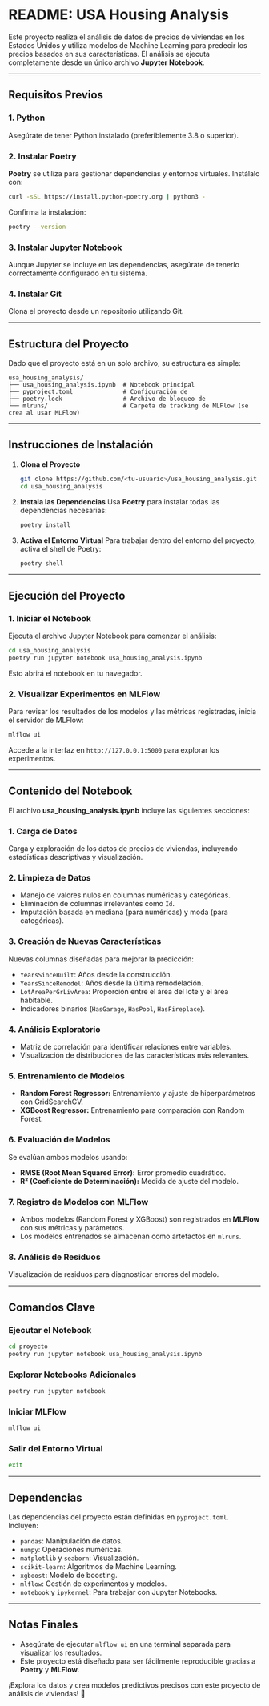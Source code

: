 
# README: USA Housing Analysis

Este proyecto realiza el análisis de datos de precios de viviendas en los Estados Unidos y utiliza modelos de Machine Learning para predecir los precios basados en sus características. El análisis se ejecuta completamente desde un único archivo **Jupyter Notebook**.

---

## **Requisitos Previos**

### **1. Python**
Asegúrate de tener Python instalado (preferiblemente 3.8 o superior).

### **2. Instalar Poetry**
**Poetry** se utiliza para gestionar dependencias y entornos virtuales. Instálalo con:
```bash
curl -sSL https://install.python-poetry.org | python3 -
```

Confirma la instalación:
```bash
poetry --version
```

### **3. Instalar Jupyter Notebook**
Aunque Jupyter se incluye en las dependencias, asegúrate de tenerlo correctamente configurado en tu sistema.

### **4. Instalar Git**
Clona el proyecto desde un repositorio utilizando Git.

---

## **Estructura del Proyecto**

Dado que el proyecto está en un solo archivo, su estructura es simple:

```plaintext
usa_housing_analysis/
├── usa_housing_analysis.ipynb  # Notebook principal
├── pyproject.toml              # Configuración de 
├── poetry.lock                 # Archivo de bloqueo de 
└── mlruns/                     # Carpeta de tracking de MLFlow (se crea al usar MLFlow)
```

---

## **Instrucciones de Instalación**

1. **Clona el Proyecto**
   ```bash
   git clone https://github.com/<tu-usuario>/usa_housing_analysis.git
   cd usa_housing_analysis
   ```

2. **Instala las Dependencias**
   Usa **Poetry** para instalar todas las dependencias necesarias:
   ```bash
   poetry install
   ```

3. **Activa el Entorno Virtual**
   Para trabajar dentro del entorno del proyecto, activa el shell de Poetry:
   ```bash
   poetry shell
   ```

---

## **Ejecución del Proyecto**

### **1. Iniciar el Notebook**
Ejecuta el archivo Jupyter Notebook para comenzar el análisis:
```bash
cd usa_housing_analysis
poetry run jupyter notebook usa_housing_analysis.ipynb
```

Esto abrirá el notebook en tu navegador.

### **2. Visualizar Experimentos en MLFlow**
Para revisar los resultados de los modelos y las métricas registradas, inicia el servidor de MLFlow:
```bash
mlflow ui
```

Accede a la interfaz en `http://127.0.0.1:5000` para explorar los experimentos.

---

## **Contenido del Notebook**

El archivo **usa_housing_analysis.ipynb** incluye las siguientes secciones:

### **1. Carga de Datos**
Carga y exploración de los datos de precios de viviendas, incluyendo estadísticas descriptivas y visualización.

### **2. Limpieza de Datos**
- Manejo de valores nulos en columnas numéricas y categóricas.
- Eliminación de columnas irrelevantes como `Id`.
- Imputación basada en mediana (para numéricas) y moda (para categóricas).

### **3. Creación de Nuevas Características**
Nuevas columnas diseñadas para mejorar la predicción:
- `YearsSinceBuilt`: Años desde la construcción.
- `YearsSinceRemodel`: Años desde la última remodelación.
- `LotAreaPerGrLivArea`: Proporción entre el área del lote y el área habitable.
- Indicadores binarios (`HasGarage`, `HasPool`, `HasFireplace`).

### **4. Análisis Exploratorio**
- Matriz de correlación para identificar relaciones entre variables.
- Visualización de distribuciones de las características más relevantes.

### **5. Entrenamiento de Modelos**
- **Random Forest Regressor:** Entrenamiento y ajuste de hiperparámetros con GridSearchCV.
- **XGBoost Regressor:** Entrenamiento para comparación con Random Forest.

### **6. Evaluación de Modelos**
Se evalúan ambos modelos usando:
- **RMSE (Root Mean Squared Error):** Error promedio cuadrático.
- **R² (Coeficiente de Determinación):** Medida de ajuste del modelo.

### **7. Registro de Modelos con MLFlow**
- Ambos modelos (Random Forest y XGBoost) son registrados en **MLFlow** con sus métricas y parámetros.
- Los modelos entrenados se almacenan como artefactos en `mlruns`.

### **8. Análisis de Residuos**
Visualización de residuos para diagnosticar errores del modelo.

---

## **Comandos Clave**

### **Ejecutar el Notebook**
```bash
cd proyecto
poetry run jupyter notebook usa_housing_analysis.ipynb
```

### **Explorar Notebooks Adicionales**
```bash
poetry run jupyter notebook
```

### **Iniciar MLFlow**
```bash
mlflow ui
```

### **Salir del Entorno Virtual**
```bash
exit
```

---

## **Dependencias**

Las dependencias del proyecto están definidas en `pyproject.toml`. Incluyen:

- `pandas`: Manipulación de datos.
- `numpy`: Operaciones numéricas.
- `matplotlib` y `seaborn`: Visualización.
- `scikit-learn`: Algoritmos de Machine Learning.
- `xgboost`: Modelo de boosting.
- `mlflow`: Gestión de experimentos y modelos.
- `notebook` y `ipykernel`: Para trabajar con Jupyter Notebooks.

---

## **Notas Finales**
- Asegúrate de ejecutar `mlflow ui` en una terminal separada para visualizar los resultados.
- Este proyecto está diseñado para ser fácilmente reproducible gracias a **Poetry** y **MLFlow**.

¡Explora los datos y crea modelos predictivos precisos con este proyecto de análisis de viviendas! 🚀
